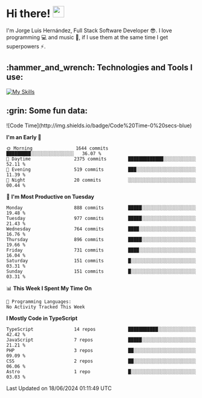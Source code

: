 <h1 align="left">
 <abc>
  <br>Hi there! <img src="https://user-images.githubusercontent.com/42378118/110234147-e3259600-7f4e-11eb-95be-0c4047144dea.gif" width="30"><br>
 </abc>
</h1>

I'm Jorge Luis Hernández, Full Stack Software Developer :sunglasses:. I love programming :computer: and music :musical_score:, if I use them at the same time I get superpowers :zap:. 


<h2 align="left">:hammer_and_wrench: Technologies and Tools I use:</h2>

[![My Skills](https://skillicons.dev/icons?i=js,ts,html,css,py,vue,react,next,nest,postgres,mysql)](https://skillicons.dev)

<h2 align="left">:grin: Some fun data:</h2>
<!--START_SECTION:waka-->
![Code Time](http://img.shields.io/badge/Code%20Time-0%20secs-blue)

**I'm an Early 🐤** 

```text
🌞 Morning                1644 commits        █████████░░░░░░░░░░░░░░░░   36.07 % 
🌆 Daytime                2375 commits        █████████████░░░░░░░░░░░░   52.11 % 
🌃 Evening                519 commits         ███░░░░░░░░░░░░░░░░░░░░░░   11.39 % 
🌙 Night                  20 commits          ░░░░░░░░░░░░░░░░░░░░░░░░░   00.44 % 
```
📅 **I'm Most Productive on Tuesday** 

```text
Monday                   888 commits         █████░░░░░░░░░░░░░░░░░░░░   19.48 % 
Tuesday                  977 commits         █████░░░░░░░░░░░░░░░░░░░░   21.43 % 
Wednesday                764 commits         ████░░░░░░░░░░░░░░░░░░░░░   16.76 % 
Thursday                 896 commits         █████░░░░░░░░░░░░░░░░░░░░   19.66 % 
Friday                   731 commits         ████░░░░░░░░░░░░░░░░░░░░░   16.04 % 
Saturday                 151 commits         █░░░░░░░░░░░░░░░░░░░░░░░░   03.31 % 
Sunday                   151 commits         █░░░░░░░░░░░░░░░░░░░░░░░░   03.31 % 
```


📊 **This Week I Spent My Time On** 

```text
💬 Programming Languages: 
No Activity Tracked This Week
```

**I Mostly Code in TypeScript** 

```text
TypeScript               14 repos            ███████████░░░░░░░░░░░░░░   42.42 % 
JavaScript               7 repos             █████░░░░░░░░░░░░░░░░░░░░   21.21 % 
PHP                      3 repos             ██░░░░░░░░░░░░░░░░░░░░░░░   09.09 % 
CSS                      2 repos             ██░░░░░░░░░░░░░░░░░░░░░░░   06.06 % 
Astro                    1 repo              █░░░░░░░░░░░░░░░░░░░░░░░░   03.03 % 
```




 Last Updated on 18/06/2024 01:11:49 UTC
<!--END_SECTION:waka-->
